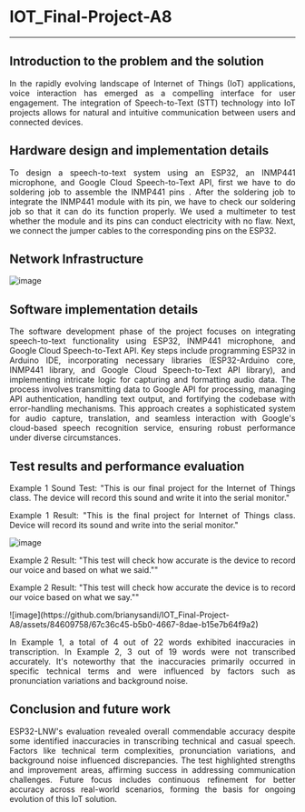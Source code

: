 # IOT_Final-Project-A8
<hr>

## Introduction to the problem and the solution
<p align="justify">In the rapidly evolving landscape of Internet of Things (IoT) applications, voice interaction has emerged as a compelling interface for user engagement. The integration of Speech-to-Text (STT) technology into IoT projects allows for natural and intuitive communication between users and connected devices. </p>

## Hardware design and implementation details
<p align="justify">To design a speech-to-text system using an ESP32, an INMP441 microphone, and Google Cloud Speech-to-Text API, first we have to do soldering job to assemble the INMP441 pins
. After the soldering job to integrate the INMP441 module with its pin, we have to check our soldering job so that it can do its function properly. We used a multimeter to test whether the module and its pins can conduct electricity with no flaw. Next, we connect the jumper cables to the corresponding pins on the ESP32. 
</p>

## Network Infrastructure
![image](https://github.com/brianysandi/IOT_Final-Project-A8/assets/84609758/89d97ca1-c31b-43e0-9a73-6fda95a0c152)

## Software implementation details 
<p align="justify">The software development phase of the project focuses on integrating speech-to-text functionality using ESP32, INMP441 microphone, and Google Cloud Speech-to-Text API. Key steps include programming ESP32 in Arduino IDE, incorporating necessary libraries (ESP32-Arduino core, INMP441 library, and Google Cloud Speech-to-Text API library), and implementing intricate logic for capturing and formatting audio data. The process involves transmitting data to Google API for processing, managing API authentication, handling text output, and fortifying the codebase with error-handling mechanisms. This approach creates a sophisticated system for audio capture, translation, and seamless interaction with Google's cloud-based speech recognition service, ensuring robust performance under diverse circumstances.</p>

## Test results and performance evaluation
<p align="justify">Example 1 Sound Test: "This is our final project for the Internet of Things class. The device will record this sound and write it into the serial monitor."</p>
<p align="justify">Example 1 Result: "This is the final project for Internet of Things class. Device will record its sound and write into the serial monitor."</p>

![image](https://github.com/brianysandi/IOT_Final-Project-A8/assets/84609758/a82c32f6-c94e-4a97-8c54-40eb97d90232)

<p align="justify">Example 2 Result: "This test will check how accurate is the device to record our voice and based on what we said.""</p>
<p align="justify">Example 2 Result: "This test will check how accurate the device is to record our voice based on what we say.""</p>
![image](https://github.com/brianysandi/IOT_Final-Project-A8/assets/84609758/67c36c45-b5b0-4667-8dae-b15e7b64f9a2)

<p align="justify">In Example 1, a total of 4 out of 22 words exhibited inaccuracies in transcription. In Example 2, 3 out of 19 words were not transcribed accurately. It's noteworthy that the inaccuracies primarily occurred in specific technical terms and were influenced by factors such as pronunciation variations and background noise.</p>


## Conclusion and future work
<p align="justify">ESP32-LNW's evaluation revealed overall commendable accuracy despite some identified inaccuracies in transcribing technical and casual speech. Factors like technical term complexities, pronunciation variations, and background noise influenced discrepancies. The test highlighted strengths and improvement areas, affirming success in addressing communication challenges. Future focus includes continuous refinement for better accuracy across real-world scenarios, forming the basis for ongoing evolution of this IoT solution. </p>
